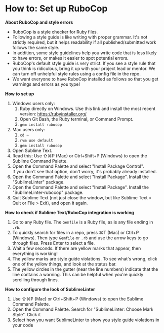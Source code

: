 # How to: Set up RuboCop


**About RuboCop and style errors**

 - RuboCop is a style checker for Ruby files.
 - Following a style guide is like writing with proper grammar. It's not strictly required, but it helps readability if all published/submitted work follows the same style.
 - In addition, some style guidelines help you write code that is less likely to have errors, or makes it easier to spot potential errors.
 - RuboCop's default style guide is very strict. If you see a style rule that you think is ridiculous, bring it up with your project lead or mentor. We can turn off unhelpful style rules using a config file in the repo.
 - We want everyone to have RuboCop installed as follows so that you get warnings and errors as you type!


**How to set up**

 1. Windows users only:
     1. Ruby directly on Windows. Use this link and install the most recent version: https://rubyinstaller.org/
     2. Open Git Bash, the Ruby terminal, or Command Prompt.
     3. `gem install rubocop`
 2. Mac users only:
     1. `cd ~`
     2. `rvm use default`
     3. `gem install rubocop`
 3. Open Sublime Text.
 4. Read this: Use ⇧⌘P (Mac) or Ctrl+Shift+P (Windows) to open the Sublime Command Palette.
 5. Open the Command Palette and select "Install Package Control".\
    If you don't see that option, don't worry, it's probably already installed.
 6. Open the Command Palette and select "Install Package". Install the "SublimeLinter" package.
 7. Open the Command Palette and select "Install Package". Install the "SublimeLinter-rubocop" package.
 8. Quit Sublime Text (not just close the window, but like Sublime Text > Quit or File > Exit), and open it again.


**How to check if Sublime Text/RuboCop integration is working**

 1. Go to any Ruby file. The `Gemfile` is a Ruby file, as is any file ending in `.rb`.
 2. To quickly search for files in a repo, press ⌘T (Mac) or Ctrl+P (Windows). Then type `Gemfile` or `.rb` and use the arrow keys to go through files. Press Enter to select a file.
 3. Wait a few seconds. If there are yellow marks that appear, then everything is working!
 4. The yellow marks are style guide violations. To see what's wrong, click one of the yellow things, and look at the status bar.
 5. The yellow circles in the gutter (near the line numbers) indicate that the line contains a warning. This can be helpful when you're quickly scrolling through lines.
 
 
 **How to configure the look of SublimeLinter**
 
 1. Use ⇧⌘P (Mac) or Ctrl+Shift+P (Windows) to open the Sublime Command Palette.
 2. Open the Command Palette. Search for "SublimeLinter: Choose Mark Style". Click it
 3. Select how you want SublimeLinter to show you style guide violations in your code
